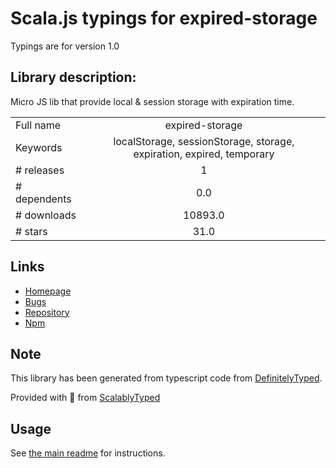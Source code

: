 
# Scala.js typings for expired-storage

Typings are for version 1.0

## Library description:
Micro JS lib that provide local & session storage with expiration time.

|                    |                 |
| ------------------ | :-------------: |
| Full name          | expired-storage |
| Keywords           | localStorage, sessionStorage, storage, expiration, expired, temporary |
| # releases         | 1 |
| # dependents       | 0.0 |
| # downloads        | 10893.0 |
| # stars            | 31.0 |

## Links
- [Homepage](https://github.com/RonenNess/ExpiredStorage/)
- [Bugs](https://github.com/RonenNess/ExpiredStorage/issues)
- [Repository](https://github.com/RonenNess/ExpiredStorage)
- [Npm](https://www.npmjs.com/package/expired-storage)
    


## Note
This library has been generated from typescript code from [DefinitelyTyped](https://definitelytyped.org).

Provided with :purple_heart: from [ScalablyTyped](https://github.com/oyvindberg/ScalablyTyped)

## Usage
See [the main readme](../../readme.md) for instructions.


